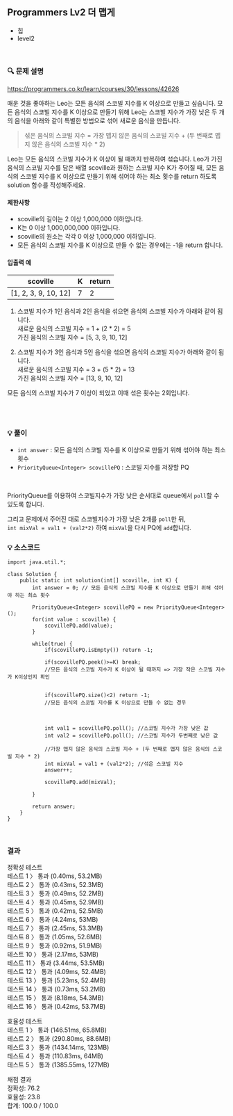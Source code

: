 ## Programmers Lv2 더 맵게
- 힙
- level2



<br>


### 🔍 문제 설명
https://programmers.co.kr/learn/courses/30/lessons/42626

매운 것을 좋아하는 Leo는 모든 음식의 스코빌 지수를 K 이상으로 만들고 싶습니다. 모든 음식의 스코빌 지수를 K 이상으로 만들기 위해 Leo는 스코빌 지수가 가장 낮은 두 개의 음식을 아래와 같이 특별한 방법으로 섞어 새로운 음식을 만듭니다.

> 섞은 음식의 스코빌 지수 = 가장 맵지 않은 음식의 스코빌 지수 + (두 번째로 맵지 않은 음식의 스코빌 지수 * 2)

Leo는 모든 음식의 스코빌 지수가 K 이상이 될 때까지 반복하여 섞습니다.
Leo가 가진 음식의 스코빌 지수를 담은 배열 scoville과 원하는 스코빌 지수 K가 주어질 때, 모든 음식의 스코빌 지수를 K 이상으로 만들기 위해 섞어야 하는 최소 횟수를 return 하도록 solution 함수를 작성해주세요.

#### 제한사항
- scoville의 길이는 2 이상 1,000,000 이하입니다.
- K는 0 이상 1,000,000,000 이하입니다.
- scoville의 원소는 각각 0 이상 1,000,000 이하입니다.
- 모든 음식의 스코빌 지수를 K 이상으로 만들 수 없는 경우에는 -1을 return 합니다.
 
#### 입출력 예
| scoville | K | return |   
|--|--|--|  
| [1, 2, 3, 9, 10, 12] | 7 | 2 |  

1. 스코빌 지수가 1인 음식과 2인 음식을 섞으면 음식의 스코빌 지수가 아래와 같이 됩니다.  
새로운 음식의 스코빌 지수 = 1 + (2 * 2) = 5  
가진 음식의 스코빌 지수 = [5, 3, 9, 10, 12]  

2. 스코빌 지수가 3인 음식과 5인 음식을 섞으면 음식의 스코빌 지수가 아래와 같이 됩니다.  
새로운 음식의 스코빌 지수 = 3 + (5 * 2) = 13  
가진 음식의 스코빌 지수 = [13, 9, 10, 12]  

모든 음식의 스코빌 지수가 7 이상이 되었고 이때 섞은 횟수는 2회입니다.  

<br><br>

###  💡 풀이
- `int answer` : 모든 음식의 스코빌 지수를 K 이상으로 만들기 위해 섞어야 하는 최소 횟수
- `PriorityQueue<Integer> scovillePQ` : 스코빌 지수를 저장할 PQ

<br>

PriorityQueue를 이용하여 스코빌지수가 가장 낮은 순서대로 queue에서 `poll`할 수 있도록 합니다.  

그리고 문제에서 주어진 대로 스코빌지수가 가장 낮은 2개를 `poll`한 뒤,  
`int mixVal = val1 + (val2*2)` 하여 `mixVal`을 다시 PQ에 `add`합니다.


###  💡 소스코드
```
import java.util.*;

class Solution {
    public static int solution(int[] scoville, int K) {
		int answer = 0; // 모든 음식의 스코빌 지수를 K 이상으로 만들기 위해 섞어야 하는 최소 횟수
		
		PriorityQueue<Integer> scovillePQ = new PriorityQueue<Integer>();
		for(int value : scoville) {
			scovillePQ.add(value);
		}
		
		while(true) {
			if(scovillePQ.isEmpty()) return -1;
			
			if(scovillePQ.peek()>=K) break;
			//모든 음식의 스코빌 지수가 K 이상이 될 때까지 => 가장 작은 스코빌 지수가 K이상인지 확인

			
			if(scovillePQ.size()<2) return -1;
			//모든 음식의 스코빌 지수를 K 이상으로 만들 수 없는 경우
			

			
			int val1 = scovillePQ.poll(); //스코빌 지수가 가장 낮은 값
			int val2 = scovillePQ.poll(); //스코빌 지수가 두번째로 낮은 값
			
			//가장 맵지 않은 음식의 스코빌 지수 + (두 번째로 맵지 않은 음식의 스코빌 지수 * 2)
			int mixVal = val1 + (val2*2); //섞은 스코빌 지수
			answer++;

			scovillePQ.add(mixVal);
			
		}
		
		return answer;
    }
}
```

<br>

### 결과

정확성  테스트  
테스트 1 〉	통과 (0.40ms, 53.2MB)  
테스트 2 〉	통과 (0.43ms, 52.3MB)  
테스트 3 〉	통과 (0.49ms, 52.2MB)  
테스트 4 〉	통과 (0.45ms, 52.9MB)  
테스트 5 〉	통과 (0.42ms, 52.5MB)  
테스트 6 〉	통과 (4.24ms, 53MB)  
테스트 7 〉	통과 (2.45ms, 53.3MB)  
테스트 8 〉	통과 (1.05ms, 52.6MB)  
테스트 9 〉	통과 (0.92ms, 51.9MB)  
테스트 10 〉	통과 (2.17ms, 53MB)  
테스트 11 〉	통과 (3.44ms, 53.5MB)  
테스트 12 〉	통과 (4.09ms, 52.4MB)  
테스트 13 〉	통과 (5.23ms, 52.4MB)  
테스트 14 〉	통과 (0.73ms, 53.2MB)  
테스트 15 〉	통과 (8.18ms, 54.3MB)  
테스트 16 〉	통과 (0.42ms, 53.7MB)  

효율성  테스트  
테스트 1 〉	통과 (146.51ms, 65.8MB)  
테스트 2 〉	통과 (290.80ms, 88.6MB)  
테스트 3 〉	통과 (1434.14ms, 123MB)  
테스트 4 〉	통과 (110.83ms, 64MB)  
테스트 5 〉	통과 (1385.55ms, 127MB)  

채점 결과  
정확성: 76.2  
효율성: 23.8  
합계: 100.0 / 100.0  